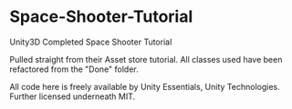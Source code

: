 # Space-Shooter-Tutorial
Unity3D Completed Space Shooter Tutorial

Pulled straight from their Asset store tutorial.
All classes used have been refactored from the "Done" folder.

All code here is freely available by Unity Essentials, Unity Technologies.
Further licensed underneath MIT.
